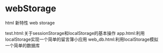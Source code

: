 # webStorage
html 新特性 web storage

test.html:关于sessionStorage和localStorage的基本操作
app.html:利用localStorage实现一个简单的留言簿小应用
web_db.html:利用localStorage模拟一个简单的数据库
